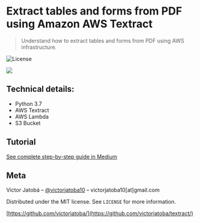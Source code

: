# Extract tables and forms from PDF using Amazon AWS Textract
> Understand how to extract tables and forms from PDF using AWS infrastructure.


![License](http://img.shields.io/:license-mit-blue.svg?style=flat-square)


![](https://miro.medium.com/max/1312/1*C_iLHMq_iYrsl1wHlcZPPA.png)

## Technical details:
* Python 3.7
* AWS Textract
* AWS Lambda
* S3 Bucket

## Tutorial

[See complete step-by-step guide in Medium](https://medium.com/@victorjatoba10/extract-tables-and-forms-from-pdf-using-amazon-aws-textract-827c6e866453?source=friends_link&sk=744d77de6c9dc6e51bfc7120cb5c5401)

## Meta

Victor Jatobá – [@victorjatoba10](https://twitter.com/victorjatoba10) – victorjatoba10[at]gmail.com

Distributed under the MIT license. See ``LICENSE`` for more information.

[https://github.com/victorjatoba/](https://github.com/victorjatoba/textract/)
